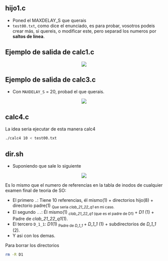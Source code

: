 
## hijo1.c
 - Poned el MAXDELAY_S que querais
 - `test00.txt`, como dice el enunciado, es para probar, vosotros podeis crear más, si quereis, o modificar este, pero separad los numeros por **saltos de linea**.

## Ejemplo de salida de calc1.c
<p align ="center">
<img src="https://github.com/RogerCL24/OS/assets/90930371/ae42ab49-6311-42d1-a823-33aa2c5ab099"/>
</p>

## Ejemplo de salida de calc3.c 
- Con `MAXDELAY_S` = 20, probad el que querais.
<p align="center">
<img src="https://github.com/RogerCL24/OS/assets/90930371/147738df-4012-4aef-91ae-bf96e53ada85"/>
</p>

## calc4.c
La idea seria ejecutar de esta manera calc4
```bash
./calc4 10 < test00.txt
```

## dir.sh
- Suponiendo que sale lo siguiente
<p align="center">
<img src="https://github.com/RogerCL24/OS/assets/90930371/3f29e0f6-73f1-4bc8-b570-4b31e6e98cd1"/>
</p>

Es lo mismo que el numero de referencias en la tabla de inodos de cualquier examen final de teoria de SO:
- El primero `.`: Tiene 10 referencias, él mismo(1) + directorios hijo(8) + directorio padre(1) <sub> Que seria _clab_21_22_q1_ en mi caso.</sub>
- El segundo `..`: Él mismo(1)  <sub> _clab_21_22_q1_ (que es el padre de D1) </sub> + _D1_ (1) + Padre de  _clab_21_22_q1_(1).
- El tercero `D_1_1`: _D1_(1) <sub> Padre de _D_1_1_ </sub> + _D_1_1_ (1) + subdirectorios de _D_1_1_ (2).
- Y asi con los demas.

 Para borrar los directorios
```bash
rm -R D1
```

